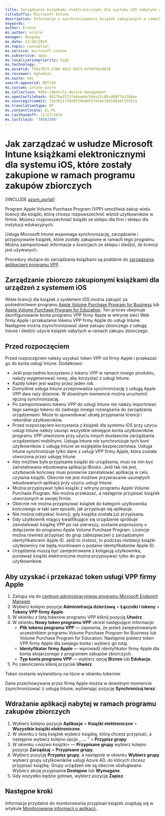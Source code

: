 ```yaml
---
title: Zarządzanie książkami elektronicznymi dla systemu iOS nabytymi w ramach zakupów zbiorczych
titleSuffix: Microsoft Intune
description: Informacje o synchronizowaniu książek zakupionych w ramach zakupów zbiorczych w sklepie z aplikacjami dla systemu iOS z usługą Intune oraz o zarządzaniu ich użyciem i jego śledzeniu.
keywords: ''
author: Erikre
ms.author: erikre
manager: dougeby
ms.date: 11/26/2019
ms.topic: conceptual
ms.service: microsoft-intune
ms.subservice: apps
ms.localizationpriority: high
ms.technology: ''
ms.assetid: f5617074-2384-4812-b913-dc94f64c0818
ms.reviewer: mghadial
ms.suite: ems
search.appverid: MET150
ms.custom: intune-azure
ms.collection: M365-identity-device-management
ms.openlocfilehash: 08275e2573fe8aae8c59ea25c85cdd8f7a3246ee
ms.sourcegitcommit: 73b362173929f59e9df57e54e76d19834f155433
ms.translationtype: HT
ms.contentlocale: pl-PL
ms.lasthandoff: 11/27/2019
ms.locfileid: "74563760"
---
```

# <a name="how-to-manage-ios-ebooks-you-purchased-through-a-volume-purchase-program-with-microsoft-intune"></a>Jak zarządzać w usłudze Microsoft Intune książkami elektronicznymi dla systemu iOS, które zostały zakupione w ramach programu zakupów zbiorczych


[!INCLUDE [azure_portal](../includes/azure_portal.md)]

Program Apple Volume Purchase Program (VPP) umożliwia zakup wielu licencji dla książki, którą chcesz rozpowszechnić wśród użytkowników w firmie. Możesz rozpowszechniać książki ze sklepu dla firm i sklepu dla instytucji edukacyjnych.

Usługa Microsoft Intune wspomaga synchronizację, zarządzanie i przypisywanie książek, które zostały zakupione w ramach tego programu. Można zaimportować informacje o licencjach ze sklepu i śledzić, ile licencji jest używanych.

Procedury służące do zarządzania książkami są podobne do [zarządzania aplikacjami programu VPP](../vpp-apps-ios.md).

## <a name="manage-volume-purchased-books-for-ios-devices"></a>Zarządzanie zbiorczo zakupionymi książkami dla urządzeń z systemem iOS
Wiele licencji dla książek z systemem iOS można zakupić za pośrednictwem programu [Apple Volume Purchase Program for Business](https://www.apple.com/business/vpp/) lub [Apple Volume Purchase Program for Education](https://volume.itunes.apple.com/us/store). Ten proces obejmuje skonfigurowanie konta programu VPP firmy Apple w witrynie sieci Web firmy Apple i przekazanie tokenu VPP firmy Apple do usługi Intune.  Następnie można zsynchronizować dane zakupu zbiorczego z usługą Intune i śledzić użycie książek nabytych w ramach zakupu zbiorczego.

## <a name="before-you-start"></a>Przed rozpoczęciem
Przed rozpoczęciem należy uzyskać token VPP od firmy Apple i przekazać go do konta usługi Intune. Dodatkowo:

* Jeśli poprzednio korzystano z tokenu VPP w ramach innego produktu, należy wygenerować nowy, aby korzystać z usługi Intune.
* Każdy token jest ważny przez jeden rok.
* Domyślnie usługa Intune przeprowadza synchronizację z usługą Apple VPP dwa razy dziennie. W dowolnym momencie można uruchomić ręczną synchronizację.
* Po zaimportowaniu tokenu VPP do usługi Intune nie należy importować tego samego tokenu do żadnego innego rozwiązania do zarządzania urządzeniami. Może to spowodować utratę przypisania licencji i rekordów użytkowników.
* Przed rozpoczęciem korzystania z książek dla systemu iOS przy użyciu usługi Intune należy usunąć wszystkie istniejące konta użytkowników programu VPP utworzone przy użyciu innych dostawców zarządzania urządzeniami mobilnymi. Usługa Intune nie synchronizuje tych kont użytkowników z usługą Intune ze względów bezpieczeństwa. Usługa Intune synchronizuje tylko dane z usługi VPP firmy Apple, która została utworzona przez usługę Intune.
* Aby możliwe było przypisanie książki do urządzenia, musi na nim być zainstalowana wbudowana aplikacja iBooks. Jeśli tak nie jest, użytkownik końcowy musi ponownie zainstalować aplikację w celu czytania książki. Obecnie nie jest możliwe przywracanie usuniętych wbudowanych aplikacji przy użyciu usługi Intune.
* Można przypisywać tylko książki z witryny programu Apple Volume Purchase Program. Nie można przekazać, a następnie przypisać książek utworzonych w swojej firmie.
* Obecnie nie można przypisywać książek do kategorii użytkownika końcowego w taki sam sposób, jak przypisuje się aplikacje.
* Nie można odzyskać licencji, gdy książka została już przypisana.
* Gdy użytkownik mający kwalifikujące się urządzenie spróbuje zainstalować książkę VPP po raz pierwszy, zostanie poproszony o dołączenie do programu Apple Volume Purchase Program. Licencje można również przypisać do grup zabezpieczeń z zarządzanymi identyfikatorami Apple ID. Jeśli to zrobisz, to podczas instalacji książki użytkownicy nie będą monitowani o podanie identyfikatorów Apple ID.
* Urządzenia muszą być zarejestrowane z koligacją użytkownika, ponieważ książki elektroniczne można przypisywać tylko do grup użytkowników.   


## <a name="to-get-and-upload-an-apple-vpp-token"></a>Aby uzyskać i przekazać token usługi VPP firmy Apple

1. Zaloguj się do [centrum administracyjnego programu Microsoft Endpoint Manager](https://go.microsoft.com/fwlink/?linkid=2109431).
2. Wybierz kolejno pozycje **Administracja dzierżawą** > **Łączniki i tokeny** > **Tokeny VPP firmy Apple**.
3. W okienku z listą tokenów programu VPP kliknij pozycję **Utwórz**.
5. W okienku **Nowy token programu VPP** określ następujące informacje:
    - **Plik tokenu programu VPP** — zapewnia, że jesteś zarejestrowanym uczestnikiem programu Volume Purchase Program for Business lub Volume Purchase Program for Education. Następnie pobierz token VPP firmy Apple dla swojego konta i wybierz go tutaj.
    - **Identyfikator firmy Apple** — wprowadź identyfikator firmy Apple dla konta skojarzonego z programem zakupów zbiorczych.
    - **Typ konta programu VPP** — wybierz opcję **Biznes** lub **Edukacja**.
5. Po zakończeniu kliknij przycisk **Utwórz**.

Token zostanie wyświetlony na liście w okienku tokenów.


Dane przechowywane przez firmę Apple można w dowolnym momencie zsynchronizować z usługą Intune, wybierając pozycję **Synchronizuj teraz**.

## <a name="to-assign-a-volume-purchased-app"></a>Wdrażanie aplikacji nabytej w ramach programu zakupów zbiorczych

1. Wybierz kolejno pozycje **Aplikacje** > **Książki elektroniczne** > **Wszystkie książki elektroniczne**.
2. W okienku z listą książek wybierz książkę, którą chcesz przypisać, a następnie wybierz kolejno opcje „ **...** ” > **Przypisz grupy**.
3. W okienku <*nazwa książki*> — **Przypisane grupy** wybierz kolejno pozycje **Zarządzaj** > **Przypisane grupy**.
4. Wybierz pozycję **Przypisz grupy**, a następnie w okienku **Wybierz grupy** wybierz grupy użytkowników usługi Azure AD, do których chcesz przypisać książkę. Grupy urządzeń nie są obecnie obsługiwane.
Wybierz akcję przypisania **Dostępne** lub **Wymagane**. 
5. Gdy wszystko będzie gotowe, wybierz pozycję **Zapisz**.

## <a name="next-steps"></a>Następne kroki

Informacje przydatne do monitorowania przypisań książek znajdują się w artykule [Monitorowanie informacji o aplikacji ](apps-monitor.md).






